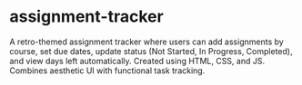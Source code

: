 # assignment-tracker
A retro-themed assignment tracker where users can add assignments by course, set due dates, update status (Not Started, In Progress, Completed), and view days left automatically. Created using HTML, CSS, and JS. Combines aesthetic UI with functional task tracking.
